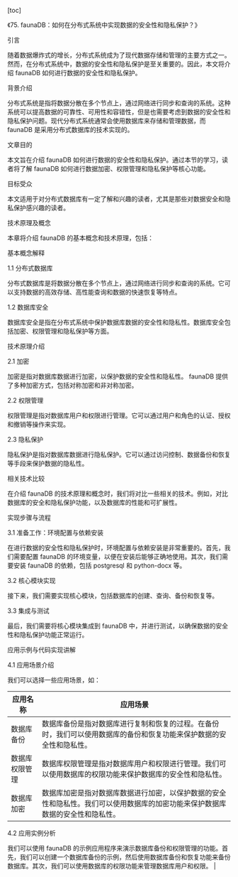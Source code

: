 
[toc]                    
                
                
《75. faunaDB：如何在分布式系统中实现数据的安全性和隐私保护？》

引言

随着数据爆炸式的增长，分布式系统成为了现代数据存储和管理的主要方式之一。然而，在分布式系统中，数据的安全性和隐私保护是至关重要的。因此，本文将介绍 faunaDB 如何进行数据的安全性和隐私保护。

背景介绍

分布式系统是指将数据分散在多个节点上，通过网络进行同步和查询的系统。这种系统可以提高数据的可靠性、可用性和容错性，但是也需要考虑到数据的安全性和隐私保护问题。现代分布式系统通常会使用数据库来存储和管理数据，而 faunaDB 是采用分布式数据库的技术实现的。

文章目的

本文旨在介绍 faunaDB 如何进行数据的安全性和隐私保护。通过本节的学习，读者将了解 faunaDB 如何进行数据加密、权限管理和隐私保护等核心功能。

目标受众

本文适用于对分布式数据库有一定了解和兴趣的读者，尤其是那些对数据安全和隐私保护感兴趣的读者。

技术原理及概念

本章将介绍 faunaDB 的基本概念和技术原理，包括：

基本概念解释

1.1 分布式数据库

分布式数据库是将数据分散在多个节点上，通过网络进行同步和查询的系统。它可以支持数据的高效存储、高性能查询和数据的快速恢复等特点。

1.2 数据库安全

数据库安全是指在分布式系统中保护数据库数据的安全性和隐私性。数据库安全包括加密、权限管理和隐私保护等方面。

技术原理介绍

2.1 加密

加密是指对数据库数据进行加密，以保护数据的安全性和隐私性。 faunaDB 提供了多种加密方式，包括对称加密和非对称加密。

2.2 权限管理

权限管理是指对数据库用户和权限进行管理。它可以通过用户和角色的认证、授权和撤销等操作来实现。

2.3 隐私保护

隐私保护是指对数据库数据进行隐私保护。它可以通过访问控制、数据备份和恢复等手段来保护数据的隐私性。

相关技术比较

在介绍 faunaDB 的技术原理和概念时，我们将对比一些相关的技术。例如，对比数据库的安全和隐私保护功能，以及数据库的性能和可扩展性。

实现步骤与流程

3.1 准备工作：环境配置与依赖安装

在进行数据的安全性和隐私保护时，环境配置与依赖安装是非常重要的。首先，我们需要配置 faunaDB 的环境变量，以便在安装后能够正确地使用。其次，我们需要安装 faunaDB 的依赖，包括 postgresql 和 python-docx 等。

3.2 核心模块实现

接下来，我们需要实现核心模块，包括数据库的创建、查询、备份和恢复等。

3.3 集成与测试

最后，我们需要将核心模块集成到 faunaDB 中，并进行测试，以确保数据的安全性和隐私保护功能正常运行。

应用示例与代码实现讲解

4.1 应用场景介绍

我们可以选择一些应用场景，如：

| 应用名称 | 应用场景 |
| --- | --- |
| 数据库备份 | 数据库备份是指对数据库进行复制和恢复的过程。在备份时，我们可以使用数据库的备份和恢复功能来保护数据的安全性和隐私性。 |
| 数据库权限管理 | 数据库权限管理是指对数据库用户和权限进行管理。我们可以使用数据库的权限功能来保护数据库的安全性和隐私性。 |
| 数据库加密 | 数据库加密是指对数据库数据进行加密，以保护数据的安全性和隐私性。我们可以使用数据库的加密功能来保护数据库数据的安全性和隐私性。 |

4.2 应用实例分析

我们可以使用 faunaDB 的示例应用程序来演示数据库备份和权限管理的功能。首先，我们可以创建一个数据库备份的示例，然后使用数据库备份和恢复功能来备份数据库。其次，我们可以使用数据库的权限功能来管理数据库用户和权限。 |

